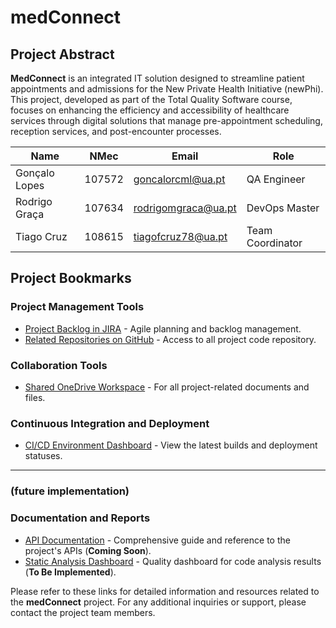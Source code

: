 # medConnect

## Project Abstract
**MedConnect** is an integrated IT solution designed to streamline patient appointments and admissions for the New Private Health Initiative (newPhi). This project, developed as part of the Total Quality Software course, focuses on enhancing the efficiency and accessibility of healthcare services through digital solutions that manage pre-appointment scheduling, reception services, and post-encounter processes.



| Name | NMec | Email | Role |
|------|------|------|------|
| Gonçalo Lopes | 107572 | goncalorcml@ua.pt | QA Engineer |
| Rodrigo Graça | 107634 | rodrigomgraca@ua.pt | DevOps Master |
| Tiago Cruz | 108615 | tiagofcruz78@ua.pt | Team Coordinator |


## Project Bookmarks

### Project Management Tools
- [Project Backlog in JIRA](https://tiagofcruz78.atlassian.net/jira/software/projects/SCRUM/boards/1/backlog) - Agile planning and backlog management.
- [Related Repositories on GitHub](https://github.com/TiagoC18/newPhi) - Access to all project code repository.

### Collaboration Tools
- [Shared OneDrive Workspace](https://uapt33090-my.sharepoint.com/:f:/g/personal/tiagofcruz78_ua_pt/EnM4OJ3Awo1MlxC3y3Ngl4gBxEy2cs4P3P8LqFD5uM0VMQ?e=RpWfc4) - For all project-related documents and files.

### Continuous Integration and Deployment
- [CI/CD Environment Dashboard](https://sonarcloud.io/project/overview?id=TiagoC18_medConnect) - View the latest builds and deployment statuses.

-------

### (future implementation)
### Documentation and Reports
- [API Documentation](https://your-api-documentation-link.com) - Comprehensive guide and reference to the project's APIs (**Coming Soon**).
- [Static Analysis Dashboard](https://your-sonarqube-dashboard-link.com) - Quality dashboard for code analysis results (**To Be Implemented**).

Please refer to these links for detailed information and resources related to the **medConnect** project. For any additional inquiries or support, please contact the project team members.
